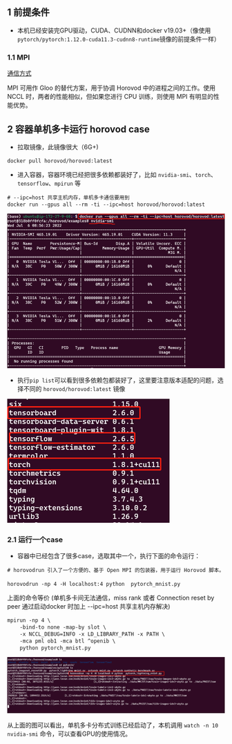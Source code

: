 ## 1 前提条件

- 本机已经安装完GPU驱动，CUDA、CUDNN和docker v19.03+（像使用`pytorch/pytorch:1.12.0-cuda11.3-cudnn8-runtime`镜像的前提条件一样）

### 1.1 MPI

[通信方式](./pytorch-通信方式.md)

MPI 可用作 Gloo 的替代方案，用于协调 Horovod 中的进程之间的工作。使用 NCCL 时，两者的性能相似，但如果您进行 CPU 训练，则使用 MPI 有明显的性能优势。

## 2 容器单机多卡运行 horovod case

- 拉取镜像，此镜像很大（6G+)

```shell
docker pull horovod/horovod:latest
```

- 进入容器，容器环境已经把很多依赖都装好了，比如 `nvidia-smi`、`torch`、`tensorflow`、`mpirun` 等
```shell
# --ipc=host 共享主机内存，单机多卡通信要用到
docker run --gpus all --rm -ti --ipc=host horovod/horovod:latest
```

![horovod-container](../docs/images/horovod-container.png)


- 执行`pip list`可以看到很多依赖包都装好了，这里要注意版本适配的问题，选择不同的 `horovod/horovod:latest` 镜像

![horovod-pip-list](../docs/images/horovod-pip-list.png)


### 2.1 运行一个case

- 容器中已经包含了很多case，选取其中一个，执行下面的命令运行：

```shell
# horovodrun 引入了一个方便的、基于 Open MPI 的包装器，用于运行 Horovod 脚本。

horovodrun -np 4 -H localhost:4 python  pytorch_mnist.py
```

上面的命令等价 (单机多卡间无法通信，miss rank 或者 Connection reset by peer 通过启动docker 时加上 --ipc=host 共享主机内存解决)

```shell
mpirun -np 4 \
    -bind-to none -map-by slot \
    -x NCCL_DEBUG=INFO -x LD_LIBRARY_PATH -x PATH \
    -mca pml ob1 -mca btl ^openib \
    python pytorch_mnist.py
```

![horovod-case](../docs/images/horovod-case.png)

从上面的图可以看出，单机多卡分布式训练已经启动了，本机调用 `watch -n 10 nvidia-smi` 命令，可以查看GPU的使用情况。


